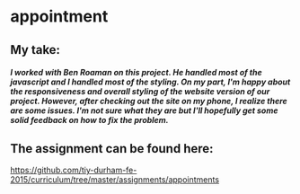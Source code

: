 # appointment

## My take:

##### I worked with Ben Roaman on this project. He handled most of the javascript and I handled most of the styling. On my part, I'm happy about the responsiveness and overall styling of the website version of our project. However, after checking out the site on my phone, I realize there are some issues. I'm not sure what they are but I'll hopefully get some solid feedback on how to fix the problem.

## The assignment can be found here:

https://github.com/tiy-durham-fe-2015/curriculum/tree/master/assignments/appointments
